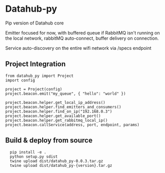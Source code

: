 # Datahub-py

Pip version of Datahub core

Emitter focused for now, with buffered queue if RabbitMQ isn't running on the local network, rabbitMQ auto-connect, buffer delivery on connection.

Service auto-discovery on the entire wifi network via /specs endpoint


## Project Integration

```
from datahub_py import Project
import config

project = Project(config)
project.beacon.emit("my_queue", { "hello": "world" })

project.beacon.helper.get_local_ip_address()
project.beacon.helper.find_emitters_and_consumers()
project.beacon.helper.find_on_ip("192.168.0.3")
project.beacon.helper.get_available_port()
project.beacon.helper.get_rabbitmq_local_ip()
project.beacon.callService(address, port, endpoint, params)
```


## Build & deploy from source

```
  pip install -e .
  python setup.py sdist
  twine upload dist/datahub_py-0.0.3.tar.gz
  twine upload dist/datahub_py-{version}.tar.gz
```